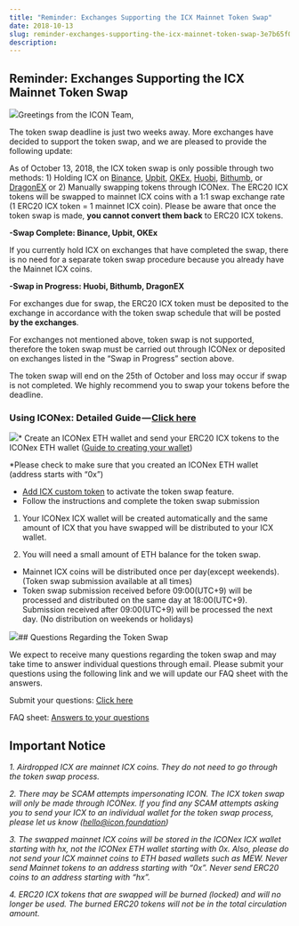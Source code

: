 ```yaml
---
title: "Reminder: Exchanges Supporting the ICX Mainnet Token Swap"
date: 2018-10-13
slug: reminder-exchanges-supporting-the-icx-mainnet-token-swap-3e7b65f06e78
description:
---
```


## **Reminder: Exchanges Supporting the ICX Mainnet Token Swap**

![](https://cdn-images-1.medium.com/max/800/0*kdgCzOYkaSX9-M9H)Greetings from the ICON Team,

The token swap deadline is just two weeks away. More exchanges have decided to support the token swap, and we are pleased to provide the following update:

As of October 13, 2018, the ICX token swap is only possible through two methods: 1) Holding ICX on [Binance](https://www.binance.com/), [Upbit](https://upbit.com/home), [OKEx](https://www.okex.com/), [Huobi](https://www.huobi.com/ko-kr/), [Bithumb](https://www.bithumb.com/), or [DragonEX](https://dragonex.io/en-us/) or 2) Manually swapping tokens through ICONex. The ERC20 ICX tokens will be swapped to mainnet ICX coins with a 1:1 swap exchange rate (1 ERC20 ICX token = 1 mainnet ICX coin). Please be aware that once the token swap is made, **you cannot convert them back** to ERC20 ICX tokens.

**-Swap Complete: Binance, Upbit, OKEx**

If you currently hold ICX on exchanges that have completed the swap, there is no need for a separate token swap procedure because you already have the Mainnet ICX coins.

**-Swap in Progress: Huobi, Bithumb, DragonEX**

For exchanges due for swap, the ERC20 ICX token must be deposited to the exchange in accordance with the token swap schedule that will be posted **by the exchanges**.

For exchanges not mentioned above, token swap is not supported, therefore the token swap must be carried out through ICONex or deposited on exchanges listed in the “Swap in Progress” section above.

The token swap will end on the 25th of October and loss may occur if swap is not completed. We highly recommend you to swap your tokens before the deadline.

### Using ICONex: Detailed Guide — [Click here](https://drive.google.com/file/d/1ADzDpBy7XPMPleuCoHDB3EbZwqLcYLf1/view?usp=sharing)

![](https://cdn-images-1.medium.com/max/800/0*wh0pfZs4jd2NmczU)* Create an ICONex ETH wallet and send your ERC20 ICX tokens to the ICONex ETH wallet ([Guide to creating your wallet](https://docs.google.com/document/d/18UCJNNwgeTGIwnsD7STcR2nKJcn0hfJ92h0XHwRIWE8/edit?usp=sharing))

*Please check to make sure that you created an ICONex ETH wallet (address starts with “0x”)

* [Add ICX custom token](https://docs.google.com/document/u/2/d/18UCJNNwgeTGIwnsD7STcR2nKJcn0hfJ92h0XHwRIWE8/edit) to activate the token swap feature.
* Follow the instructions and complete the token swap submission

1) Your ICONex ICX wallet will be created automatically and the same amount of ICX that you have swapped will be distributed to your ICX wallet.

2) You will need a small amount of ETH balance for the token swap.

* Mainnet ICX coins will be distributed once per day(except weekends). (Token swap submission available at all times)
* Token swap submission received before 09:00(UTC+9) will be processed and distributed on the same day at 18:00(UTC+9). Submission received after 09:00(UTC+9) will be processed the next day. (No distribution on weekends or holidays)

![](https://cdn-images-1.medium.com/max/800/0*YEfXetpGrWbh_fUE)## Questions Regarding the Token Swap

We expect to receive many questions regarding the token swap and may take time to answer individual questions through email. Please submit your questions using the following link and we will update our FAQ sheet with the answers.

Submit your questions: [Click here](https://goo.gl/forms/Ti1OtCnnb3KLt4b73)

FAQ sheet: [Answers to your questions](https://docs.google.com/spreadsheets/d/1HiT98wqEpFgF2d98eJefQfH7xK4KPPxNDiiXg3AcJ7w/edit?usp=sharing)

## Important Notice

*1. Airdropped ICX are mainnet ICX coins. They do not need to go through the token swap process.*

*2. There may be SCAM attempts impersonating ICON. The ICX token swap will only be made through ICONex. If you find any SCAM attempts asking you to send your ICX to an individual wallet for the token swap process, please let us know (hello@icon.foundation)*

*3. The swapped mainnet ICX coins will be stored in the ICONex ICX wallet starting with hx, not the ICONex ETH wallet starting with 0x. Also, please do not send your ICX mainnet coins to ETH based wallets such as MEW. Never send Mainnet tokens to an address starting with “0x”. Never send ERC20 coins to an address starting with “hx”.*

*4. ERC20 ICX tokens that are swapped will be burned (locked) and will no longer be used. The burned ERC20 tokens will not be in the total circulation amount.*

